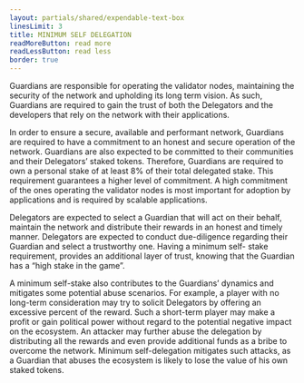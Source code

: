 ```yaml
---
layout: partials/shared/expendable-text-box
linesLimit: 3
title: MINIMUM SELF DELEGATION
readMoreButton: read more
readLessButton: read less
border: true
---
```


Guardians are responsible for operating the validator nodes, maintaining the security of the network and upholding its long term vision. As such, Guardians are required to gain the trust of both the Delegators and the developers that rely on the network with their applications.

In order to ensure a secure, available and performant network, Guardians are required to have a commitment to an honest and secure operation of the network. Guardians are also expected to be committed to their communities and their Delegators’ staked tokens. Therefore, Guardians are required to own a personal stake of at least 8% of their total delegated stake. This requirement guarantees a higher level of commitment. A high commitment of the ones operating the validator nodes is most important for adoption by applications and is required by scalable applications.

Delegators are expected to select a Guardian that will act on their behalf, maintain the network and distribute their rewards in an honest and timely manner. Delegators are expected to conduct due-diligence regarding their Guardian and select a trustworthy one. Having a minimum self- stake requirement, provides an additional layer of trust, knowing that the Guardian has a “high stake in the game”.

A minimum self-stake also contributes to the Guardians’ dynamics and mitigates some potential abuse scenarios. For example, a player with no long-term consideration may try to solicit Delegators by offering an excessive percent of the reward. Such a short-term player may make a profit or gain political power without regard to the potential negative impact on the ecosystem. An attacker may further abuse the delegation by distributing all the rewards and even provide additional funds as a bribe to overcome the network. Minimum self-delegation mitigates such attacks, as a Guardian that abuses the ecosystem is likely to lose the value of his own staked tokens.
